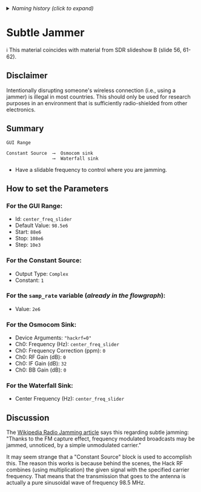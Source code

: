 <details><summary><i>Naming history (click to expand)</i></summary>
<pre>
2022 Aug 08: 160-GNU-Radio-FM-Subtle-Jammer.md
2022 Aug 30: 260-GNU-Radio-FM-Subtle-Jammer.md
2023 May 22: 023_Subtle_Jammer.md
</pre>
</details>

# Subtle Jammer

ℹ️ This material coincides with material from SDR slideshow B (slide 56, 61-62).

## Disclaimer

Intentionally disrupting someone's wireless connection (i.e., using a jammer) is illegal in most countries. This should only be used for research purposes in an environment that is sufficiently radio-shielded from other electronics.

## Summary

```
GUI Range

Constant Source  ⟶  Osmocom sink
                 ⟶  Waterfall sink
```

- Have a slidable frequency to control where you are jamming.

## How to set the Parameters

### For the GUI Range:

- Id: `center_freq_slider`
- Default Value: `98.5e6`
- Start: `88e6`
- Stop: `108e6`
- Step: `10e3`

### For the Constant Source:

- Output Type: `Complex`
- Constant: `1`

### For the `samp_rate` variable (_already in the flowgraph_):

- Value: `2e6`

### For the Osmocom Sink:

- Device Arguments: `"hackrf=0"`
- Ch0: Frequency (Hz): `center_freq_slider`
- Ch0: Frequency Correction (ppm): `0`
- Ch0: RF Gain (dB): `0`
- Ch0: IF Gain (dB): `32`
- Ch0: BB Gain (dB): `0`

### For the Waterfall Sink:

- Center Frequency (Hz): `center_freq_slider`

## Discussion

The [Wikipedia Radio Jamming article](https://en.wikipedia.org/wiki/Radio_jamming#Method) says this regarding subtle jamming: "Thanks to the FM capture effect, frequency modulated broadcasts may be jammed, unnoticed, by a simple unmodulated carrier."

It may seem strange that a "Constant Source" block is used to accomplish this. The reason this works is because behind the scenes, the Hack RF combines (using multiplication) the given signal with the specified carrier frequency. That means that the transmission that goes to the antenna is actually a pure sinusoidal wave of frequency 98.5 MHz.
